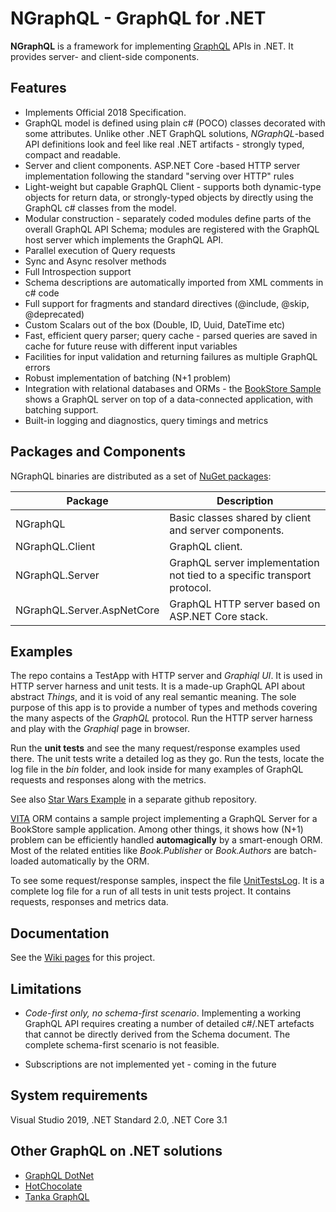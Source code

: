 # NGraphQL - GraphQL for .NET 

**NGraphQL** is a framework for implementing [GraphQL](https://graphql.org/) APIs in .NET. It provides server- and client-side components.  

## Features
* Implements Official 2018 Specification.
* GraphQL model is defined using plain c# (POCO) classes decorated with some attributes. Unlike other .NET GraphQL solutions, *NGraphQL*-based API definitions look and feel like real .NET artifacts - strongly typed, compact and readable.   
* Server and client components. ASP.NET Core -based HTTP server implementation following the standard "serving over HTTP" rules 
* Light-weight but capable GraphQL Client - supports both dynamic-type objects for return data, or strongly-typed objects by directly using the GraphQL c# classes from the model. 
* Modular construction - separately coded modules define parts of the overall GraphQL API Schema; modules are registered with the GraphQL host server which implements the GraphQL API. 
* Parallel execution of Query requests
* Sync and Async resolver methods
* Full Introspection support
* Schema descriptions are automatically imported from XML comments in c# code
* Full support for fragments and standard directives (@include, @skip, @deprecated)
* Custom Scalars out of the box (Double, ID, Uuid, DateTime etc)
* Fast, efficient query parser; query cache - parsed queries are saved in cache for future reuse with different input variables
* Facilities for input validation and returning failures as multiple GraphQL errors
* Robust implementation of batching (N+1 problem)
* Integration with relational databases and ORMs - the [BookStore Sample](https://github.com/rivantsov/vita) shows a GraphQL server on top of a data-connected application, with batching support.    
* Built-in logging and diagnostics, query timings and metrics

## Packages and Components
NGraphQL binaries are distributed as a set of [NuGet packages](https://www.nuget.org/packages/NGraphQL/):

|Package|Description|
|-------|-----------|
|NGraphQL|Basic classes shared by client and server components.|
|NGraphQL.Client|GraphQL client.|
|NGraphQL.Server|GraphQL server implementation not tied to a specific transport protocol.|
|NGraphQL.Server.AspNetCore|GraphQL HTTP server based on ASP.NET Core stack.|

## Examples
The repo contains a TestApp with HTTP server and *Graphiql UI*. It is used in HTTP server harness and unit tests. It is a made-up GraphQL API about abstract *Things*, and it is void of any real semantic meaning. The sole purpose of this app is to provide a number of types and methods covering the many aspects of the *GraphQL* protocol. Run the HTTP server harness and play with the *Graphiql* page in browser.

Run the **unit tests** and see the many request/response examples used there. The unit tests write a detailed log as they go. Run the tests, locate the log file in the *bin* folder, and look inside for many examples of GraphQL requests and responses along with the metrics. 

See also [Star Wars Example](https://github.com/rivantsov/starwars) in a separate github repository. 

[VITA](https://github.com/rivantsov/vita) ORM contains a sample project implementing a GraphQL Server for a BookStore sample application. Among other things, it shows how (N+1) problem can be efficiently handled **automagically** by a smart-enough ORM. Most of the related entities like *Book.Publisher* or *Book.Authors* are batch-loaded automatically by the ORM. 

To see some request/response samples, inspect the file [UnitTestsLog](misc/UnitTestsLog.txt). It is a complete log file for a run of all tests in unit tests project. It contains requests, responses and metrics data.  

## Documentation
See the [Wiki pages](https://github.com/rivantsov/ngraphql/wiki) for this project. 

##  Limitations
* *Code-first only, no schema-first scenario*. Implementing a working GraphQL API requires creating a number of detailed c#/.NET artefacts that cannot be directly derived from the Schema document. The complete schema-first scenario is not feasible.

* Subscriptions are not implemented yet - coming in the future

## System requirements
Visual Studio 2019, .NET Standard 2.0, .NET Core 3.1 

## Other GraphQL on .NET solutions
* [GraphQL DotNet](https://github.com/graphql-dotnet/graphql-dotnet)
* [HotChocolate](https://github.com/ChilliCream/hotchocolate)
* [Tanka GraphQL](https://github.com/pekkah/tanka-graphql)

